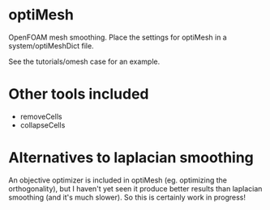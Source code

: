 # optiMesh

OpenFOAM mesh smoothing. Place the settings for optiMesh in a system/optiMeshDict file.

See the tutorials/omesh case for an example.

# Other tools included

* removeCells
* collapseCells

# Alternatives to laplacian smoothing
An objective optimizer is included in optiMesh (eg. optimizing the orthogonality), but I haven't yet seen it produce better results than laplacian smoothing (and it's much slower). So this is certainly work in progress!
